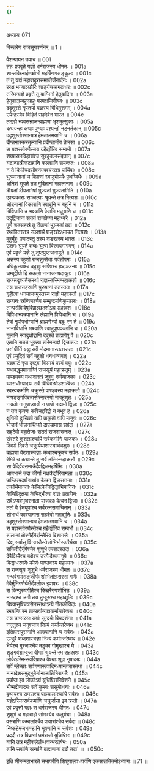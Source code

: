 ```yaml
---
{}

---
```



अध्यायः 071

विस्तरेण राजसूयवर्णनम् ॥ 1 ॥

वैशम्पायन उवाच ॥	001  
ततः प्रववृते यज्ञो धर्मराजस्य धीमतः ।	001a  
शान्तविघ्नार्हणक्षोभो महर्षिगणसङ्कुलः ॥	001c  
तं तु यज्ञं महाबाहुरासमाप्तेर्जनार्दनः ।	002a  
ररक्ष भगवाञ्छौरिः शार्ङ्गचक्रगदाधरः ॥	002c  
तस्मिन्यज्ञे प्रवृत्ते तु वाग्मिनो हेतुवादिनः ।	003a  
हेतुवादान्बहून्प्राहुः परपक्षजिगीषवः ॥	003c  
ददृशुस्ते नृपतयो यज्ञस्य विधिमुत्तमम् ।	004a  
उपेन्द्रस्येव विहितं सहदेवेन भारत ॥	004c  
तद्यज्ञे न्यवसन्राजन्ब्राह्मणा भृशमुत्सुकाः ।	005a  
कथयन्तः कथाः पुण्याः पश्यन्तो नटनर्तकान् ॥	005c  
ददृशुस्तोरणान्यत्र हेमतालमयानि च ।	006a  
दीप्तभास्करतुल्यानि प्रदीप्तानीव तेजसा ॥	006c  
स यज्ञस्तोरणैस्तत्र ग्रहैर्द्योरिव सम्बभौ ।	007a  
शय्यासनविहारांश्च सुबहून्रत्नसंवृतान् ॥	007c  
घटान्पात्रीकटाहानि कलशानि समन्ततः ।	008a  
न ते किञ्चिदसौवर्णमपश्यंस्तत्र पार्थिवाः ॥	008c  
भुञ्जानानां च विप्राणां स्वादुभोज्यैः पृथग्विधैः ।	009a  
अनिशं श्रूयते तत्र मुदितानां महात्मनाम् ॥	009c  
दीयतां दीयतामेषां भुज्यतां भुज्यतामिति ।	010a  
एवम्प्रकाराः सञ्जल्पाः श्रूयन्ते तत्र नित्यशः ॥	010c  
ओदनानां विकाराणि स्वादूनि च बहूनि च ।	011a  
विविधानि च भक्ष्याणि पेयानि मधुराणि च ॥	011c  
ददुर्द्विजानां सततं राजप्रेष्या महाध्वरे ।	012a  
पूर्णे शतसहस्रे तु विप्राणां भुञ्जतां तदा ॥	012c  
स्थापितस्तत्र सञ्ज्ञार्थं शङ्खोऽध्मायत नित्यशः ।	013a  
मुहुर्मुहुः प्रणादस्तु तस्य शङ्खस्य भारत ॥	013c  
उत्तमः श्रूयते शब्दः श्रुत्वा विस्मयमागमन् ।	014a  
एवं प्रवृत्ते यज्ञे तु तुष्टपुष्टजनायुते ॥	014c  
अन्नस्य बहुशो राजन्नुत्सेधाः पर्वतोपमाः ।	015a  
दधिकुल्याश्च ददृशुः सर्पिषश्च ह्रदाञ्जनाः ॥	015c  
जम्बूद्वीपो हि सकलो नानाजनपदायुतः ।	016a  
राजन्नदृश्यतैकस्थो राज्ञस्तस्मिन्महाक्रतौ ॥	016c  
तत्र राजसहस्राणि पुरुषाणां ततस्ततः ।	017a  
गृहीत्वा धनमाजग्मुस्तस्य राज्ञो महाक्रतौ ॥	017c  
राजानः स्रग्विणश्चैव सम्मृष्टमणिकुण्डलाः ।	018a  
तान्परीविविषुर्विप्राञ्छतशोऽथ सहस्रशः ॥	018c  
विविधान्यन्नपानानि लेह्यानि विविधानि च ।	019a  
तेषां नृपोपभोग्यानि ब्राह्मणेभ्यो ददुः स्म ते ॥	019c  
नानाविधानि भक्ष्याणि स्वादुपुष्पफलानि च ।	020a  
गुलानि स्वादुक्षौद्राणि ददुस्ते ब्राह्मणेषु वै ॥	020c  
एतानि सततं भुक्त्वा तस्मिन्यज्ञे द्विजातयः ।	021a  
परां प्रीतिं ययुः सर्वे मोदमानास्ततस्ततः ॥	021c  
एवं प्रमुदितं सर्वं बहुशो धनधान्यवत् ।	022a  
यज्ञवाटं नृपा दृष्ट्वा विस्मयं परमं ययुः ॥	022c  
यथावद्धूयमानाग्निं राजसूयं महाक्रतुम् ।	023a  
पाण्डवस्य यथाशास्त्रं जुहुवुः सर्वयाजकाः ॥	023c  
व्यासधौम्यादयः सर्वे विधिवत्षोडशर्त्विजः ।	024a  
स्वस्वकर्माणि चक्रुस्ते पाण्डवस्य महाक्रतौ ॥	024c  
नाषडङ्गविदत्रासीत्सदस्यो नाबहुश्रुतः ।	025a  
नाव्रतो नानुपाध्यायो न पापो नाक्षमो द्विजः ॥	025c  
न तत्र कृपणः कश्चिद्दरिद्रो न बभूव ह ।	026a  
क्षुधितो दुःखितो वापि प्राकृतो वापि मानुषः ॥	026c  
भोजनं भोजनार्थिभ्यो दापयामास सर्वदा ।	027a  
सहदेवो महातेजाः सततं राजशासनात् ॥	027c  
संस्तरे कुशलाश्चापि सर्वकर्माणि याजकाः ।	028a  
दिवसे दिवसे चक्रुर्यथाशास्त्रार्थचक्षुषः ॥	028c  
ब्राह्मणा वेदशास्त्रज्ञाः कथाश्चक्रुश्च सर्वतः ।	029a  
रेमिरे च कथान्ते तु सर्वे तस्मिन्महाक्रतौ ॥	029c  
सा वेदिर्वेदसम्पन्नैर्देवद्विजमहर्षिभिः ।	030a  
आबभासे तदा कीर्णा नक्षत्रैर्द्यौरिवामला ॥	030c  
पाण्डित्यदर्शनार्थाय केचन द्विजसत्तमाः ।	031a  
तर्कार्थमागताः केचित्केचिद्विद्याभिमानिनः ॥	031c  
केचिद्दिदृक्षया केचिद्भीत्या राज्ञः प्रतापिनः ।	032a  
सर्वेऽप्यवभृथस्नाता याजकाः केचन द्विजाः ॥	032c  
ततो वै हेमयूपांश्च सर्वरत्नसमाचितान् ।	033a  
शोभार्थं कारयामास सहदेवो महाद्युतिः ॥	033c  
ददृशुस्तोरणान्यत्र हेमतालमयानि च ।	034a  
स यज्ञस्तोरणैस्तैश्च ग्रहैर्द्योरिव सम्बभौ ॥	034c  
तालानां तोरणैर्हैमैर्दान्तैरिव दिशागजैः ।	035a  
दिक्षु सर्वासु विन्यस्तैस्तेजोभिर्भास्करैर्यथा ॥	035c  
सकिरीटैर्नृपैश्चैव शुशुभे तत्सदस्तदा ।	036a  
देवैर्दिव्यैश्च यक्षैश्च उरगैर्दिव्यमानुषैः ॥	036c  
विद्याधरगणैः कीर्णः पाण्डवस्य महात्मनः ।	037a  
स राजसूयः शुशुभे धर्मराजस्य धीमतः ॥	037c  
गन्धर्वगणसङ्कीर्णः शोभितोऽप्सरसां गणैः ।	038a  
देवैर्मुनिगणैर्यक्षैर्देवलोक इवापरः ॥	038c  
स किम्पुरुषगीतैश्च किन्नरैरुपशोभितः ।	039a  
नारदश्च जगौ तत्र तुम्बुरुश्च महाद्युतिः ॥	039c  
विश्वासुश्चित्रसेनस्तथाऽन्ये गीतकोविदाः ।	040a  
रमयन्ति स्म तान्सर्वान्यज्ञकर्मान्तरेष्वथ ॥	040c  
तत्र चाप्सरसः सर्वाः सुन्दर्यः प्रियदर्शनाः ।	041a  
ननृतुश्च जगुश्चात्र नित्यं कर्मान्तरेष्वथ ॥	041c  
इतिहासपुराणानि आख्यानानि च सर्वशः ।	042a  
ऊचुर्वै शब्दशास्त्रज्ञा नित्यं कर्मान्तरेष्वथ ॥	042c  
भेर्यश्च मुरजाश्चैव मड्डुका गोमुखाश्च ये ।	043a  
शृङ्गवंशाम्बुजा वीणाः श्रूयन्ते स्म सहस्रशः ॥	043c  
लोकेऽस्मिन्सर्वविप्राश्च वैश्याः शूद्रा नृपादयः ।	044a  
सर्वे म्लेच्छाः सर्वगणास्त्वादिमध्यान्तजास्तथा ॥	044c  
नानादेशसमुद्भूतैर्नानाजातिभिरागतैः ।	045a  
पर्याप्त इव लोकोऽयं युधिष्ठिरनिवेशने ॥	045c  
भीष्मद्रोणादयः सर्वे कुरवः ससुयोधनाः ।	046a  
वृष्णयश्च समग्राश्च पाञ्चालाश्चापि सर्वशः ॥	046c  
यज्ञेऽस्मिन्सर्वकर्माणि चक्रुर्दासा इव क्रतौ ।	047a  
एवं प्रवृत्तो यज्ञः स धर्मराजस्य धीमतः ॥	047c  
शुशुभे च महाबाहो सोमस्येव क्रतुर्यथा ।	048a  
वस्त्राणि कम्बलांश्चैव प्रावारांश्चैव सर्वदा ॥	048c  
निष्कहेमजभाण्डानि भूषणानि च सर्वशः ।	049a  
प्रददौ तत्र विप्राणां धर्मराजो युधिष्ठिरः ॥	049c  
यानि तत्र महीपालैर्लब्धवान्भरतर्षभः ।	050a  
तानि सर्वाणि रत्नानि ब्राह्मणानां ददौ तदा' ॥ ॥	050c  

इति श्रीमन्महाभारते सभापर्वणि शिशुपालवधपर्वणि एकसप्ततितमोऽध्यायः ॥ 71 ॥